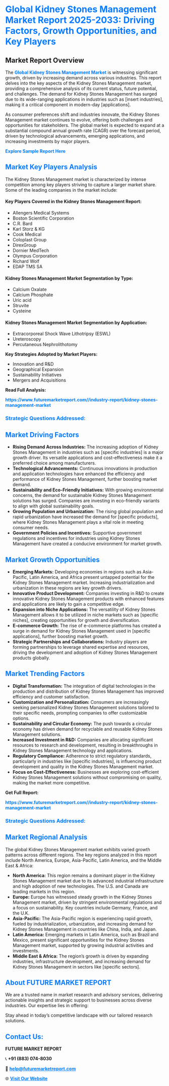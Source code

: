 <h1 style="color: #007BFF;">Global Kidney Stones Management Market Report 2025-2033: Driving Factors, Growth Opportunities, and Key Players</h1>

<section id="overview">
<h2>Market Report Overview</h2>
<p>The <a href="https://www.futuremarketreport.com//industry-report/kidney-stones-management-market" style="color: #007BFF; text-decoration: none;"><strong>Global Kidney Stones Management Market</strong></a> is witnessing significant growth, driven by increasing demand across various industries. This report delves into the key aspects of the Kidney Stones Management market, providing a comprehensive analysis of its current status, future potential, and challenges. The demand for Kidney Stones Management has surged due to its wide-ranging applications in industries such as [insert industries], making it a critical component in modern-day [applications].</p>
<p>As consumer preferences shift and industries innovate, the Kidney Stones Management market continues to evolve, offering both challenges and opportunities for stakeholders. The global market is expected to expand at a substantial compound annual growth rate (CAGR) over the forecast period, driven by technological advancements, emerging applications, and increasing investments by major players.</p>
</section>

<section id="overview">
<p><a href="https://www.futuremarketreport.com//request-sample/reportId=61278" style="color: #007BFF; text-decoration: none;"><strong>Explore Sample Report Here</strong></a></p>
</section>

<section id="key-players">
<h2 style="color: #007BFF;">Market Key Players Analysis</h2>
<p>The Kidney Stones Management market is characterized by intense competition among key players striving to capture a larger market share. Some of the leading companies in the market include:</p>
<h4>Key Players Covered in the Kidney Stones Management Report:</h4>
<ul><li>Allengers Medical Systems</li><li>Boston Scientific Corporation</li><li>C.R. Bard</li><li>Karl Storz &amp; KG</li><li>Cook Medical</li><li>Coloplast Group</li><li>DirexGroup</li><li>Dornier MedTech</li><li>Olympus Corporation</li><li>Richard Wolf</li><li>EDAP TMS SA</li></ul>
<h4>Kidney Stones Management Market Segmentation by Type:</h4>
<ul><li>Calcium Oxalate</li><li>Calcium Phosphate</li><li>Uric acid</li><li>Struvite</li><li>Cysteine</li></ul>

<h4>Kidney Stones Management Market Segmentation by Application:</h4>
<ul><li>Extracorporeal Shock Wave Lithotripsy (ESWL)</li><li>Ureteroscopy</li><li>Percutaneous Nephrolithotomy</li></ul>
<p><strong>Key Strategies Adopted by Market Players:</strong></p>
<ul>
<li>Innovation and R&D</li>
<li>Geographical Expansion</li>
<li>Sustainability Initiatives</li>
<li>Mergers and Acquisitions</li>
</ul>
</section>

<section>
<p><strong>Read Full Analysis: </strong></p><a href="https://www.futuremarketreport.com//industry-report/kidney-stones-management-market" style="color: #007BFF; text-decoration: none;"><strong>https://www.futuremarketreport.com//industry-report/kidney-stones-management-market</strong></a>
<h3 style="color: #007BFF;">Strategic Questions Addressed:</h3>
</section>

<section id="driving-factors">
<h2 style="color: #007BFF;">Market Driving Factors</h2>
<ul>
<li><strong>Rising Demand Across Industries:</strong> The increasing adoption of Kidney Stones Management in industries such as [specific industries] is a major growth driver. Its versatile applications and cost-effectiveness make it a preferred choice among manufacturers.</li>
<li><strong>Technological Advancements:</strong> Continuous innovations in production and application technologies have enhanced the efficiency and performance of Kidney Stones Management, further boosting market demand.</li>
<li><strong>Sustainability and Eco-Friendly Initiatives:</strong> With growing environmental concerns, the demand for sustainable Kidney Stones Management solutions has surged. Companies are investing in eco-friendly variants to align with global sustainability goals.</li>
<li><strong>Growing Population and Urbanization:</strong> The rising global population and rapid urbanization have increased the demand for [specific products], where Kidney Stones Management plays a vital role in meeting consumer needs.</li>
<li><strong>Government Policies and Incentives:</strong> Supportive government regulations and incentives for industries using Kidney Stones Management have created a conducive environment for market growth.</li>
</ul>
</section>

<section id="growth-opportunities">
<h2 style="color: #007BFF;">Market Growth Opportunities</h2>
<ul>
<li><strong>Emerging Markets:</strong> Developing economies in regions such as Asia-Pacific, Latin America, and Africa present untapped potential for the Kidney Stones Management market. Increasing industrialization and urbanization in these regions are key growth drivers.</li>
<li><strong>Innovative Product Development:</strong> Companies investing in R&D to create innovative Kidney Stones Management products with enhanced features and applications are likely to gain a competitive edge.</li>
<li><strong>Expansion into Niche Applications:</strong> The versatility of Kidney Stones Management allows it to be utilized in niche markets such as [specific niches], creating opportunities for growth and diversification.</li>
<li><strong>E-commerce Growth:</strong> The rise of e-commerce platforms has created a surge in demand for Kidney Stones Management used in [specific applications], further boosting market growth.</li>
<li><strong>Strategic Partnerships and Collaborations:</strong> Industry players are forming partnerships to leverage shared expertise and resources, driving the development and adoption of Kidney Stones Management products globally.</li>
</ul>
</section>

<section id="trending-factors">
<h2 style="color: #007BFF;">Market Trending Factors</h2>
<ul>
<li><strong>Digital Transformation:</strong> The integration of digital technologies in the production and distribution of Kidney Stones Management has improved efficiency and customer satisfaction.</li>
<li><strong>Customization and Personalization:</strong> Consumers are increasingly seeking personalized Kidney Stones Management solutions tailored to their specific needs, prompting companies to offer customizable options.</li>
<li><strong>Sustainability and Circular Economy:</strong> The push towards a circular economy has driven demand for recyclable and reusable Kidney Stones Management solutions.</li>
<li><strong>Increased Investment in R&D:</strong> Companies are allocating significant resources to research and development, resulting in breakthroughs in Kidney Stones Management technology and applications.</li>
<li><strong>Regulatory Compliance:</strong> Adherence to strict regulatory standards, particularly in industries like [specific industries], is influencing product development and quality in the Kidney Stones Management market.</li>
<li><strong>Focus on Cost-Effectiveness:</strong> Businesses are exploring cost-efficient Kidney Stones Management solutions without compromising on quality, making the market more competitive.</li>
</ul>
</section>

<section>
<p><strong>Get Full Report: </strong></p><a href="https://www.futuremarketreport.com//industry-report/kidney-stones-management-market" style="color: #007BFF; text-decoration: none;"><strong>https://www.futuremarketreport.com//industry-report/kidney-stones-management-market</strong></a>
<h3 style="color: #007BFF;">Strategic Questions Addressed:</h3>
</section>


<section id="regional-analysis">
<h2 style="color: #007BFF;">Market Regional Analysis</h2>
<p>The global Kidney Stones Management market exhibits varied growth patterns across different regions. The key regions analyzed in this report include North America, Europe, Asia-Pacific, Latin America, and the Middle East & Africa:</p>
<ul>
<li><strong>North America:</strong> This region remains a dominant player in the Kidney Stones Management market due to its advanced industrial infrastructure and high adoption of new technologies. The U.S. and Canada are leading markets in this region.</li>
<li><strong>Europe:</strong> Europe has witnessed steady growth in the Kidney Stones Management market, driven by stringent environmental regulations and a focus on sustainability. Key countries include Germany, France, and the U.K.</li>
<li><strong>Asia-Pacific:</strong> The Asia-Pacific region is experiencing rapid growth, fueled by industrialization, urbanization, and increasing demand for Kidney Stones Management in countries like China, India, and Japan.</li>
<li><strong>Latin America:</strong> Emerging markets in Latin America, such as Brazil and Mexico, present significant opportunities for the Kidney Stones Management market, supported by growing industrial activities and investments.</li>
<li><strong>Middle East & Africa:</strong> The region’s growth is driven by expanding industries, infrastructure development, and increasing demand for Kidney Stones Management in sectors like [specific sectors].</li>
</ul>
</section>

<footer>
<h2 style="color: #007BFF;">About FUTURE MARKET REPORT</h2>
<p>We are a trusted name in market research and advisory services, delivering actionable insights and strategic support to businesses across diverse industries. Our expertise lies in offering:</p>

<p>Stay ahead in today’s competitive landscape with our tailored research solutions.</p>

<h2 style="color: #007BFF;">Contact Us:</h2>
<p><strong>FUTURE MARKET REPORT</strong></p>
<p>📞 <strong>+91 (883) 074-8030</strong></p>
<p>📧 <strong><a href="mailto:help@futuremarketreport.com" style="color: #007BFF;">help@futuremarketreport.com</a></strong></p>
<p>🌐 <strong><a href="https://www.futuremarketreport.com/" style="color: #007BFF;">Visit Our Website</a></strong></p>
</footer>